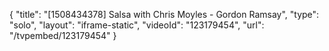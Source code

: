 {
    "title": "[1508434378] Salsa with Chris Moyles - Gordon Ramsay",
    "type": "solo",
    "layout": "iframe-static",
    "videoId": "123179454",
    "url": "\/tvpembed\/123179454"
}